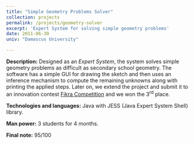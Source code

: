 ```yaml
---
title: "Simple Geometry Problems Solver"
collection: projects
permalink: /projects/geometry-solver
excerpt: 'Expert System for solving simple geometry problems'
date: 2011-06-30
univ: "Damascus University"

---
```


**Description:** Designed as an *Expert System*, the system solves simple geometry problems as difficult as secondary school geometry. The software has a simple GUI for drawing the sketch and then uses an inference mechanism to compute the remaining unknowns along with printing the applied steps. Later on, we extend the project and submit it to an innovation contest [Fikra Competition](http://www.ti-scs.org/news/view.php?id=20#mainTd) and we won the 3<sup>rd</sup> place.

**Technologies and languages:** Java with JESS (Java Expert System Shell) library.

**Man power:** 3 students for 4 months.

**Final note:** 95/100
